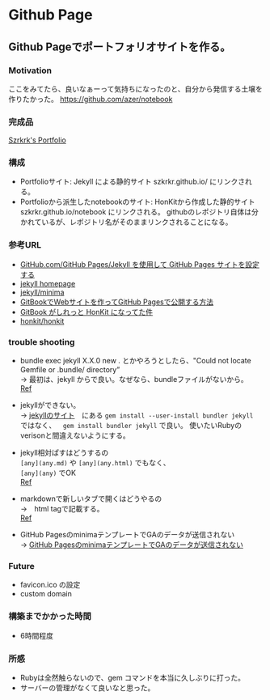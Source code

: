 # Github Page

## Github Pageでポートフォリオサイトを作る。

### Motivation

ここをみてたら、良いなぁーって気持ちになったのと、自分から発信する土壌を作りたかった。
https://github.com/azer/notebook

### 完成品　

[Szrkrk's Portfolio](http://szkrkr.github.io/)

### 構成

* Portfolioサイト: Jekyll による静的サイト
  szkrkr.github.io/ にリンクされる。
* Portfolioから派生したnotebookのサイト: HonKitから作成した静的サイト
  szkrkr.github.io/notebook にリンクされる。
  githubのレポジトリ自体は分かれているが、レポジトリ名がそのままリンクされることになる。

### 参考URL

* [GitHub.com/GitHub Pages/Jekyll を使用して GitHub Pages サイトを設定する](https://docs.github.com/ja/github/working-with-github-pages/setting-up-a-github-pages-site-with-jekyll)
* [jekyll homepage](http://jekyllrb-ja.github.io/)
* [jekyll/minima](https://github.com/jekyll/minima)
* [GitBookでWebサイトを作ってGitHub Pagesで公開する方法](https://r-ngtm.hatenablog.com/entry/2020/06/18/193235)
* [GitBook がしれっと HonKit になってた件](https://qiita.com/sugurutakahashi12345/items/9e0d47b74ce257b31006)
* [honkit/honkit](https://github.com/honkit/honkit)

### trouble shooting

* bundle exec jekyll X.X.0 new . とかやろうとしたら、"Could not locate Gemfile or .bundle/ directory”  
  -> 最初は、jekyll からで良い。なぜなら、bundleファイルがないから。  
  [Ref](https://talk.jekyllrb.com/t/trouble-creating-a-new-jekyll-site-could-not-locate-gemfile-or-bundle-directory/4399)

* jekyllができない。  
-> [jekyllのサイト](https://jekyllrb.com/docs/installation/macos/)　にある ```gem install --user-install bundler jekyll```　ではなく、　``` gem install bundler jekyll``` で良い。
使いたいRubyのverisonと間違えないようにする。

* jekyll相対ぱすはどうするの  
`[any](any.md)` や `[any](any.html)` でもなく、    
`[any](any)` でOK    
[Ref](https://stackoverflow.com/questions/7653483/github-relative-link-in-markdown-file)

* markdownで新しいタブで開くはどうやるの  
→　html tagで記載する。  
[Ref](https://stackoverflow.com/questions/4425198/can-i-create-links-with-target-blank-in-markdown)

* GitHub PagesのminimaテンプレートでGAのデータが送信されない  
-> [GitHub PagesのminimaテンプレートでGAのデータが送信されない](https://qiita.com/mitsuaki1229/items/fea653029ce09ebce858)

### Future
* favicon.ico の設定
* custom domain

### 構築までかかった時間
* 6時間程度

### 所感
* Rubyは全然触らないので、gem コマンドを本当に久しぶりに打った。
* サーバーの管理がなくて良いなと思った。
